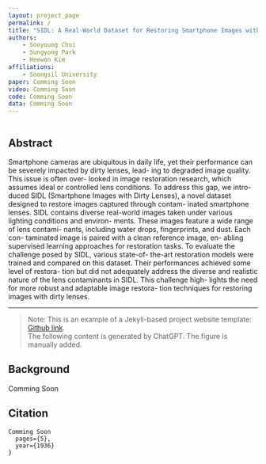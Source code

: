 ```yaml
---
layout: project_page
permalink: /
title: "SIDL: A Real-World Dataset for Restoring Smartphone Images with Dirty Lenses"
authors:
    - Sooyoung Choi
    - Sungyong Park
    - Heewon Kim
affiliations:
    - Soongsil University
paper: Comming Soon
video: Comming Soon
code: Comming Soon
data: Comming Soon
---
```


<!-- Using HTML to center the abstract -->
<div class="columns is-centered has-text-centered">
    <div class="column is-four-fifths">
        <h2>Abstract</h2>
        <div class="content has-text-justified">
Smartphone cameras are ubiquitous in daily life, yet their
performance can be severely impacted by dirty lenses, lead-
ing to degraded image quality. This issue is often over-
looked in image restoration research, which assumes ideal
or controlled lens conditions. To address this gap, we intro-
duced SIDL (Smartphone Images with Dirty Lenses), a novel
dataset designed to restore images captured through contam-
inated smartphone lenses. SIDL contains diverse real-world
images taken under various lighting conditions and environ-
ments. These images feature a wide range of lens contami-
nants, including water drops, fingerprints, and dust. Each con-
taminated image is paired with a clean reference image, en-
abling supervised learning approaches for restoration tasks.
To evaluate the challenge posed by SIDL, various state-of-
the-art restoration models were trained and compared on this
dataset. Their performances achieved some level of restora-
tion but did not adequately address the diverse and realistic
nature of the lens contaminants in SIDL. This challenge high-
lights the need for more robust and adaptable image restora-
tion techniques for restoring images with dirty lenses.
        </div>
    </div>
</div>

---

> Note: This is an example of a Jekyll-based project website template: [Github link](https://github.com/shunzh/project_website).\
> The following content is generated by ChatGPT. The figure is manually added.

## Background
Comming Soon




## Citation
```
Comming Soon
  pages={5},
  year={1936}
}
```
